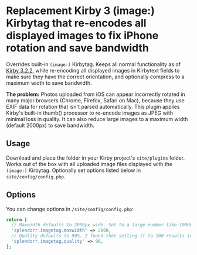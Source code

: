 # Replacement Kirby 3 (image:) Kirbytag that re-encodes all displayed images to fix iPhone rotation and save bandwidth

Overrides built-in `(image:)` Kirbytag. Keeps all normal functionality as of [Kirby 3.2.2](https://github.com/getkirby/kirby/blob/3.2.2/config/tags.php#L79-L144), while re-encoding all displayed images in Kirbytext fields to make sure they have the correct orientation, and optionally compress to a maximum width to save bandwidth.

**The problem:** Photos uploaded from iOS can appear incorrectly rotated in many major browsers (Chrome, Firefox, Safari on Mac), because they use EXIF data for rotation that isn't parsed automatically. This plugin applies Kirby's built-in thumb() processor to re-encode images as JPEG with minimal loss in quality. It can also reduce large images to a maximum width (default 2000px) to save bandwidth.

## Usage

Download and place the folder in your Kirby project's `site/plugins` folder. Works out of the box with all uploaded image files displayed with the `(image:)` Kirbytag. Optionally set options listed below in `site/config/config.php`.

## Options

You can change options in `/site/config/config.php`:
```php
return [
  // Maxwidth defaults to 2000px wide. Set to a large number like 10000 if you want to always display your images at their original resolution
  'splendorr.imagetag.maxwidth' => 2000,
  // Quality defaults to 90%. I found that setting it to 100 results in files that are twice the size of the original iOS photo, while the default of 90 produces a slightly-smaller file at the same dimensions without visible compression artifacts.
  'splendorr.imagetag.quality' => 90,
];
```
